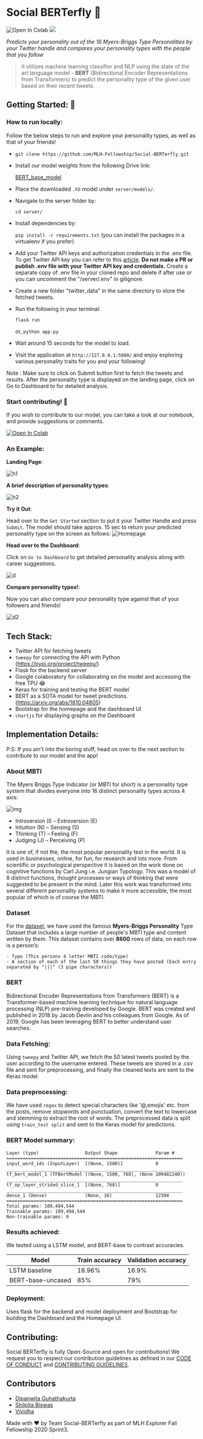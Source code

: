 # Social BERTerfly 🦋

![Open In Colab](https://img.shields.io/github/issues-closed/MLH-Fellowship/Social-BERTerfly?style=for-the-badge)
![](https://img.shields.io/github/issues-pr-closed/MLH-Fellowship/Social-BERTerfly?color=green&style=for-the-badge)
 
*Predicts your personality out of the 16 Myers-Briggs Type Personalities by your Twitter handle and compares your personality types with the people that you follow*

> It utilizes machine learning classifier and NLP using the state of the art language model - **BERT** (Bidirectional Encoder Representations from Transformers) to predict the personality type of the given user based on their recent tweets.

## Getting Started: 🙌

### How to run locally:

Follow the below steps to run and explore your personality types, as well as that of your friends!

- `git clone https://github.com/MLH-Fellowship/Social-BERTerfly.git`

- Install our model weights from the following Drive link:

  [BERT_base_model](https://drive.google.com/file/d/1yDt-fs0lYFGgplwlteKRd7xSxH8RVcIf/view?usp=sharing)

- Place the downloaded `.h5` model under `server/models/`.
- Navigate to the server folder by:

  `cd server/`
- Install dependencies by: 

  `pip install -r requirements.txt`
(you can install the packages in a virtualenv if you prefer)

- Add your Twitter API keys and authorization credentials in the .env file. To get Twitter API key you can refer to this [article](https://developer.twitter.com/en/docs/twitter-api/getting-started/getting-access-to-the-twitter-api). **Do not make a PR or publish .env file with your Twitter API key and credentials.** Create a separate copy of .env file in your cloned repo and delete if after use or you can uncomment the "/server/.env" in gitignore. 

- Create a new folder "twitter_data" in the same directory to store the fetched tweets.

- Run the following in your terminal:

  `flask run`
  
  or,
  `python app.py`
  
- Wait around 15 seconds for the model to load.
- Visit the application at `http://127.0.0.1:5000/` and enjoy exploring various personality traits for you and your following!

Note : Make sure to click on Submit button first to fetch the tweets and results. After the personality type is displayed on the landing page, click on Go to Dashboard to for detailed analysis.

### Start contributing! 📣 

If you wish to contribute to our model, you can take a look at our notebook, and provide suggestions or comments.

  [![Open In Colab](https://colab.research.google.com/assets/colab-badge.svg)](https://colab.research.google.com/drive/10Dj-ySjfZVqOWg25ywmPsdrnk9XJoFP-?usp=sharing)
  
### An Example:

**Landing Page**:

![h1](https://user-images.githubusercontent.com/51776663/98763145-3f581f00-238e-11eb-9c15-e59c3d898e7a.png)

**A brief description of personality types**:

![h2](https://user-images.githubusercontent.com/51776663/98763146-42eba600-238e-11eb-924e-2c45792281bb.png)


**Try it Out**:

Head over to the `Get Started` section to put it your Twitter Handle and press `Submit`. The model should take approx. 15 sec to return your predicted personality type on the screen as follows:
![Homepage](https://user-images.githubusercontent.com/51776663/98763149-441cd300-238e-11eb-983d-8b7d3ad5e877.png)


**Head over to the Dashboard**:

Click on `Go to Dashboard` to get detailed personality analysis along with career suggestions.

![d](https://user-images.githubusercontent.com/51776663/98763154-467f2d00-238e-11eb-9e08-75589b52a507.png)

**Compare personality types!**:

Now you can also compare your personality type against that of your followers and friends!

![d2](https://user-images.githubusercontent.com/51776663/98763157-4848f080-238e-11eb-9887-c463a77045c8.png)

  
## Tech Stack:

- Twitter API for fetching tweets 
- `tweepy` for connecting the API with Python (https://pypi.org/project/tweepy/)
- Flask for the backend server
- Google colaboratory for collaborating on the model and accessing the free TPU 😂
- Keras for training and testing the BERT model
- BERT as a SOTA model for tweet predictions. (https://arxiv.org/abs/1810.04805)
 - Bootstrap for the homepage and the dashboard UI
 - `chartjs` for displaying graphs on the Dashboard

## Implementation Details:

P.S: If you ain't into the boring stuff, head on over to the next section to contribute to our model and the app!

### About MBTI 
The Myers Briggs Type Indicator (or MBTI for short) is a personality type system that divides everyone into 16 distinct personality types across 4 axis:

![img](https://i1.wp.com/www.honorsgradu.com/wp-content/uploads/2020/02/mbtifinal.jpg?resize=400%2C380&ssl=1)

- Introversion (I) – Extroversion (E)
- Intuition (N) – Sensing (S)
- Thinking (T) – Feeling (F)
- Judging (J) – Perceiving (P)

It is one of, if not the, the most popular personality test in the world. It is used in businesses, online, for fun, for research and lots more. From scientific or psychological perspective it is based on the work done on cognitive functions by Carl Jung i.e. Jungian Typology. This was a model of 8 distinct functions, thought processes or ways of thinking that were suggested to be present in the mind. Later this work was transformed into several different personality systems to make it more accessible, the most popular of which is of course the MBTI.

### Dataset 

For the [dataset](https://www.kaggle.com/datasnaek/mbti-type), we have used the famous **Myers-Briggs Personality** Type Dataset that includes a large number of people's MBTI type and content written by them.
This dataset contains over **8600** rows of data, on each row is a person’s:
```
- Type (This persons 4 letter MBTI code/type)
- A section of each of the last 50 things they have posted (Each entry separated by "|||" (3 pipe characters))
```

### BERT 
Bidirectional Encoder Representations from Transformers (BERT) is a Transformer-based machine learning technique for natural language processing (NLP) pre-training developed by Google. BERT was created and published in 2018 by Jacob Devlin and his colleagues from Google. As of 2019, Google has been leveraging BERT to better understand user searches.

### Data Fetching:

Using `tweepy` and Twitter API, we fetch the 50 latest tweets posted by the user according to the username entered. These tweets are stored in a .csv file and sent for preprocessing, and finally the cleaned texts are sent to the Keras model.

### Data preprocessing:

We have used `regex` to detect special characters like '@,emojis' etc. from the posts, remove stopwords and punctuation, convert the text to lowercase and stemming to extract the root of words. The preprocessed data is split using `train_test split` and sent to the Keras model for predictions. 

### BERT Model summary:

```
Layer (type)                 Output Shape              Param #   
=================================================================
input_word_ids (InputLayer)  [(None, 1500)]            0         
_________________________________________________________________
tf_bert_model_1 (TFBertModel ((None, 1500, 768), (None 109482240)) 
_________________________________________________________________
tf_op_layer_strided_slice_1  [(None, 768)]             0         
_________________________________________________________________
dense_1 (Dense)              (None, 16)                12304     
=================================================================
Total params: 109,494,544
Trainable params: 109,494,544
Non-trainable params: 0
```

### Results achieved:

We tested using a LSTM model, and BERT-base to contrast accuracies.

| Model      | Train accuracy | Validation accuracy
| ----------- | ----------- | ---------------| 
| LSTM baseline      |  18.96%       | 16.9%|
| BERT-base-uncased   | 85%        | 79%|

### Deployment:

Uses flask for the backend and model deployment and Bootstrap for building the Dashboard and the Homepage UI. 

## Contributing:

Social BERTerfly is fully Open-Source and open for contributions! We request you to respect our contribution guidelines as defined in our [CODE OF CONDUCT](https://github.com/MLH-Fellowship/Social-BERTerfly/blob/main/CODE_OF_CONDUCT.md) and [CONTRIBUTING GUIDELINES](https://github.com/MLH-Fellowship/Social-BERTerfly/blob/main/CONTRIBUTING.md). 


## Contributors
- [Dipanwita Guhathakurta](https://github.com/susiejojo)
- [Shilpita Biswas](https://github.com/sh-biswas)
- [Vividha](https://github.com/V2dha)

Made with ❤️️ by Team Social-BERTerfly as part of MLH Explorer Fall Fellowship 2020 Sprint3.
